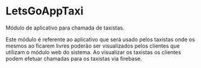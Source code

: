# LetsGoAppTaxi
Módulo de aplicativo para chamada de taxistas.

Este módulo é referente ao aplicativo que será usado pelos taxistas onde os mesmos ao ficarem livres poderão ser visualizados pelos clientes que utilizam o módulo web do sistema.
Ao visualizar os taxistas os clientes podem efetuar chamadas para os taxistas via firebase.
